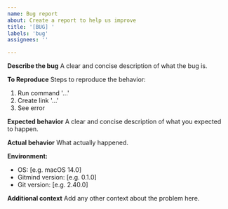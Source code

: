 ```yaml
---
name: Bug report
about: Create a report to help us improve
title: '[BUG] '
labels: 'bug'
assignees: ''

---
```


**Describe the bug**
A clear and concise description of what the bug is.

**To Reproduce**
Steps to reproduce the behavior:
1. Run command '...'
2. Create link '...'
3. See error

**Expected behavior**
A clear and concise description of what you expected to happen.

**Actual behavior**
What actually happened.

**Environment:**
 - OS: [e.g. macOS 14.0]
 - Gitmind version: [e.g. 0.1.0]
 - Git version: [e.g. 2.40.0]

**Additional context**
Add any other context about the problem here.